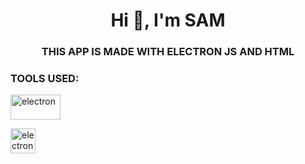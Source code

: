 <h1 align="center">Hi 👋, I'm SAM</h1>
<h3 align="center">THIS APP IS MADE WITH ELECTRON JS AND HTML</h3>


<h3 align="left">TOOLS USED:</h3>
<img src="https://encrypted-tbn0.gstatic.com/images?q=tbn:ANd9GcSUoBtbhOUB87tC0RFlgVoFj8lsE2T3IqyPU7IcQKpR-YpL4ZZ-r1hHtBXmDDoEKLtv7lk&usqp=CAU" alt="electron" width="80" height="40"/> </a> </p>
<img src="https://camo.githubusercontent.com/8013861f0b07351a22423b6fb1fd9ac198b3d1af015d042dcc01aaafe493686b/68747470733a2f2f7265732e636c6f7564696e6172792e636f6d2f6261746e30353030302f696d6167652f75706c6f61642f76313539363633333135342f31385f7671646a75672e706e67" alt="electron" width="40" height="40"/> </a> </p>
